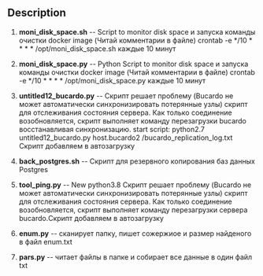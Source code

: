 ## Description 

1. **moni_disk_space.sh** -- Script to monitor disk space и запуска команды очистки docker image (Читай комментарии в файле)
crontab -e 
*/10 * * * * /opt/moni_disk_space.sh каждые 10 минут

1. **moni_disk_space.py** -- Python Script to monitor disk space и запуска команды очистки docker image (Читай комментарии в файле)
crontab -e 
*/10 * * * * /opt/moni_disk_space.py каждые 10 минут

1. **untitled12_bucardo.py** -- Скрипт решает проблему (Bucardo не может автоматически синхронизировать потерянные узлы) скрипт для отслеживания состояния сервера. Как только соединение возобновляется, скрипт выполняет команду перезагрузки bucardo восстанавливая синхронизацию.
start script: python2.7 untitled12_bucardo.py host.bucardo2 /bucardo_replication_log.txt
Скрипт добавляем в автозагрузку

1. **back_postgres.sh** -- Скрипт для резервного копирования баз данных Postgres 

1. **tool_ping.py** -- New python3.8 Скрипт решает проблему (Bucardo не может автоматически синхронизировать потерянные узлы) скрипт для отслеживания состояния сервера. Как только соединение возобновляется, скрипт выполняет команду перезагрузки сервера bucardo.Скрипт добавляем в автозагрузку
1. **enum.py** -- сканирует папку, пишет сожержиое и размер найденого в файл enum.txt 

1. **pars.py** -- читает файлы в папке и собирает все данные в один файл txt 
